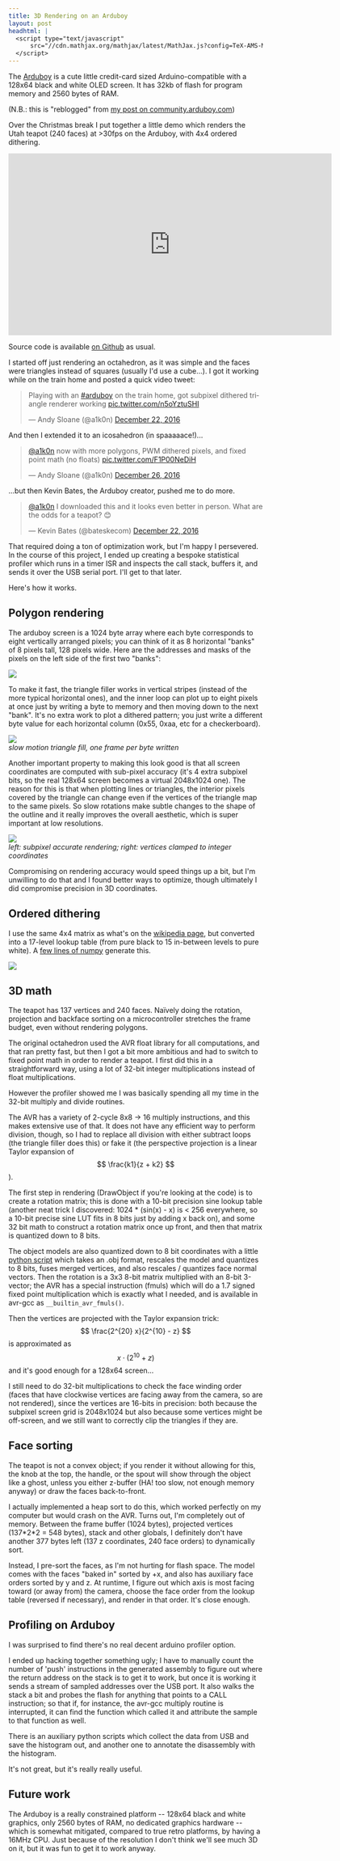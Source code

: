 ```yaml
---
title: 3D Rendering on an Arduboy
layout: post
headhtml: |
  <script type="text/javascript"
      src="//cdn.mathjax.org/mathjax/latest/MathJax.js?config=TeX-AMS-MML_HTMLorMML">
  </script>
---
```

The [Arduboy](http://arduboy.com/) is a cute little credit-card sized
Arduino-compatible with a 128x64 black and white OLED screen. It has 32kb of
flash for program memory and 2560 bytes of RAM.

(N.B.: this is "reblogged" from [my post on
community.arduboy.com](http://community.arduboy.com/t/solid-3d-graphics-rendering/2753))

Over the Christmas break I put together a little demo which renders the Utah
teapot (240 faces) at >30fps on the Arduboy, with 4x4 ordered dithering.

<iframe width="640" height="360" src="https://www.youtube.com/embed/QGIxj1Yy6Vk" frameborder="0" allowfullscreen></iframe>

Source code is available [on Github](https://github.com/a1k0n/arduboy3d) as usual.

I started off just rendering an octahedron, as it was simple and the faces were
triangles instead of squares (usually I'd use a cube...). I got it working
while on the train home and posted a quick video tweet:

<blockquote class="twitter-tweet" data-lang="en"><p lang="en" dir="ltr">Playing with an <a href="https://twitter.com/hashtag/arduboy?src=hash">#arduboy</a> on the train home, got subpixel dithered triangle renderer working <a href="https://t.co/n5oYztuSHI">pic.twitter.com/n5oYztuSHI</a></p>&mdash; Andy Sloane (@a1k0n) <a href="https://twitter.com/a1k0n/status/811755919449067520">December 22, 2016</a></blockquote>
<script async src="//platform.twitter.com/widgets.js" charset="utf-8"></script>

And then I extended it to an icosahedron (in spaaaaace!)...
<blockquote class="twitter-tweet" data-conversation="none" data-lang="en"><p lang="en" dir="ltr"><a href="https://twitter.com/a1k0n">@a1k0n</a> now with more polygons, PWM dithered pixels, and fixed point math (no floats) <a href="https://t.co/F1P00NeDiH">pic.twitter.com/F1P00NeDiH</a></p>&mdash; Andy Sloane (@a1k0n) <a href="https://twitter.com/a1k0n/status/813530205947969536">December 26, 2016</a></blockquote>
<script async src="//platform.twitter.com/widgets.js" charset="utf-8"></script>

...but then Kevin Bates, the Arduboy creator, pushed me to do more.

<blockquote class="twitter-tweet" data-conversation="none" data-lang="en"><p lang="en" dir="ltr"><a href="https://twitter.com/a1k0n">@a1k0n</a> I downloaded this and it looks even better in person. What are the odds for a teapot? 😊</p>&mdash; Kevin Bates (@bateskecom) <a href="https://twitter.com/bateskecom/status/811903526854983680">December 22, 2016</a></blockquote>
<script async src="//platform.twitter.com/widgets.js" charset="utf-8"></script>

That required doing a ton of optimization work, but I'm happy I persevered. In
the course of this project, I ended up creating a bespoke statistical profiler
which runs in a timer ISR and inspects the call stack, buffers it, and sends it
over the USB serial port. I'll get to that later.

Here's how it works.

## Polygon rendering
The arduboy screen is a 1024 byte array where each byte corresponds to eight
vertically arranged pixels; you can think of it as 8 horizontal "banks" of 8
pixels tall, 128 pixels wide. Here are the addresses and masks of the pixels on
the left side of the first two "banks":

![](/img/arduboy-pixelgrid.png)

To make it fast, the triangle filler works in vertical stripes (instead of the
more typical horizontal ones), and the inner loop can plot up to eight pixels
at once just by writing a byte to memory and then moving down to the next
"bank". It's no extra work to plot a dithered pattern; you just write a
different byte value for each horizontal column (0x55, 0xaa, etc for a
checkerboard).

![](/img/arduboy-trifill.gif)<br>
*slow motion triangle fill, one frame per byte written*

Another important property to making this look good is that all screen
coordinates are computed with sub-pixel accuracy (it's 4 extra subpixel bits,
so the real 128x64 screen becomes a virtual 2048x1024 one). The reason for this
is that when plotting lines or triangles, the interior pixels covered by the
triangle can change even if the vertices of the triangle map to the same
pixels. So slow rotations make subtle changes to the shape of the outline and
it really improves the overall aesthetic, which is super important at low
resolutions.

![](/img/arduboy-subpixel.gif)<br>
*left: subpixel accurate rendering; right: vertices clamped to integer coordinates*

Compromising on rendering accuracy would speed things up a bit, but I'm
unwilling to do that and I found better ways to optimize, though ultimately I
did compromise precision in 3D coordinates.

## Ordered dithering
I use the same 4x4 matrix as what's on the [wikipedia
page](https://en.wikipedia.org/wiki/Ordered_dithering), but converted into a
17-level lookup table (from pure black to 15 in-between levels to pure white).
A [few lines of
numpy](https://github.com/a1k0n/arduboy3d/blob/master/dither.py) generate this.

![](/img/arduboy-dither.gif)

## 3D math
The teapot has 137 vertices and 240 faces. Naïvely doing the rotation,
projection and backface sorting on a microcontroller stretches the frame
budget, even without rendering polygons.

The original octahedron used the AVR float library for all computations, and
that ran pretty fast, but then I got a bit more ambitious and had to switch to
fixed point math in order to render a teapot. I first did this in a
straightforward way, using a lot of 32-bit integer multiplications instead of
float multiplications.

However the profiler showed me I was basically spending all my time in the
32-bit multiply and divide routines.

The AVR has a variety of 2-cycle 8x8 -> 16 multiply instructions, and this
makes extensive use of that. It does not have any efficient way to perform
division, though, so I had to replace all division with either subtract loops
(the triangle filler does this) or fake it (the perspective projection is a
linear Taylor expansion of $$ \frac{k1}{z + k2} $$).

The first step in rendering (DrawObject if you're looking at the code) is to
create a rotation matrix; this is done with a 10-bit precision sine lookup
table (another neat trick I discovered: 1024 * (sin(x) - x) is < 256
everywhere, so a 10-bit precise sine LUT fits in 8 bits just by adding x back
on), and some 32 bit math to construct a rotation matrix once up front, and
then that matrix is quantized down to 8 bits.

The object models are also quantized down to 8 bit coordinates with a little
[python script](https://github.com/a1k0n/arduboy3d/blob/master/convertobj.py)
which takes an .obj format, rescales the model and quantizes to 8 bits, fuses
merged vertices, and also rescales / quantizes face normal vectors.  Then the
rotation is a 3x3 8-bit matrix multiplied with an 8-bit 3-vector; the AVR has a
special instruction (fmuls) which will do a 1.7 signed fixed point
multiplication which is exactly what I needed, and is available in avr-gcc as
`__builtin_avr_fmuls()`.

Then the vertices are projected with the Taylor expansion trick:
 $$ \frac{2^{20} x}{2^{10} - z} $$ is approximated as $$ x \cdot (2^{10} + z) $$ and
it's good enough for a 128x64 screen...

I still need to do 32-bit multiplications to check the face winding order
(faces that have clockwise vertices are facing away from the camera, so are not
rendered), since the vertices are 16-bits in precision: both because the
subpixel screen grid is 2048x1024 but also because some vertices might be
off-screen, and we still want to correctly clip the triangles if they are.

## Face sorting
The teapot is not a convex object; if you render it without allowing for this,
the knob at the top, the handle, or the spout will show through the object like
a ghost, unless you either z-buffer (HA! too slow, not enough memory anyway) or
draw the faces back-to-front.

I actually implemented a heap sort to do this, which worked perfectly on my
computer but would crash on the AVR. Turns out, I'm completely out of memory.
Between the frame buffer (1024 bytes), projected vertices (137\*2\*2 = 548
bytes), stack and other globals, I definitely don't have another 377 bytes left
(137 z coordinates, 240 face orders) to dynamically sort.

Instead, I pre-sort the faces, as I'm not hurting for flash space. The model
comes with the faces "baked in" sorted by +x, and also has auxiliary face
orders sorted by y and z. At runtime, I figure out which axis is most facing
toward (or away from) the camera, choose the face order from the lookup table
(reversed if necessary), and render in that order. It's close enough.

## Profiling on Arduboy
I was surprised to find there's no real decent arduino profiler option.

I ended up hacking together something ugly; I have to manually count the number
of 'push' instructions in the generated assembly to figure out where the return
address on the stack is to get it to work, but once it is working it sends a
stream of sampled addresses over the USB port. It also walks the stack a bit
and probes the flash for anything that points to a CALL instruction; so that
if, for instance, the avr-gcc multiply routine is interrupted, it can find the
function which called it and attribute the sample to that function as well.

There is an auxiliary python scripts which collect the data from USB and save
the histogram out, and another one to annotate the disassembly with the
histogram.

It's not great, but it's really really useful.

## Future work
The Arduboy is a really constrained platform -- 128x64 black and white
graphics, only 2560 bytes of RAM, no dedicated graphics hardware -- which is
somewhat mitigated, compared to true retro platforms, by having a 16MHz CPU.
Just because of the resolution I don't think we'll see much 3D on it, but it
was fun to get it to work anyway.
